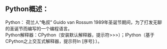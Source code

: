 ## Python概述：
Python：     荷兰人“龟叔” Guido van Rossum 1989年圣诞节期间，为了打发无聊的圣诞节而编写的一个编程语言。  
Python解释器：CPython（安装默认解释器，提示符>>>）；IPython（基于CPython之上交互式解释器，提示符In [序号]:）。  


